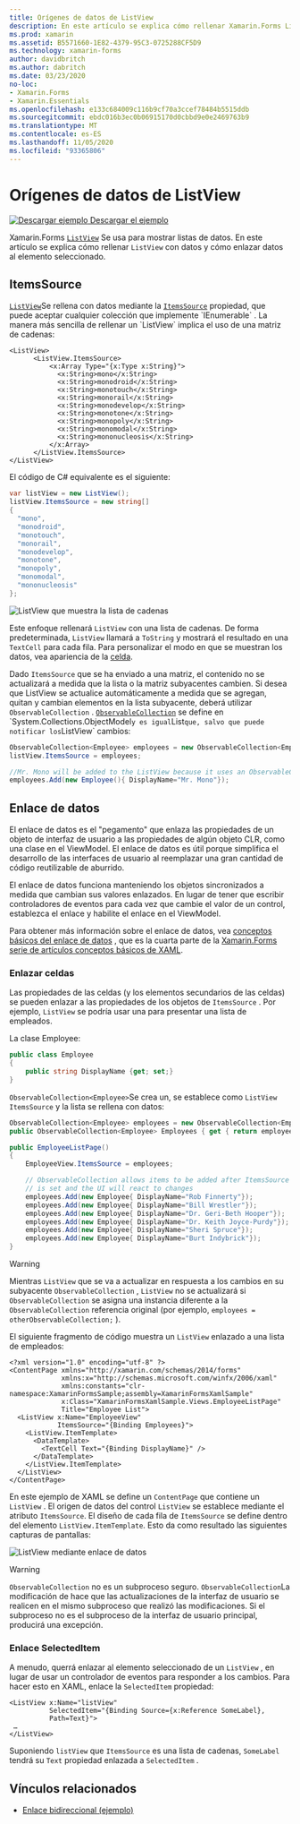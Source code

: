 ```yaml
---
title: Orígenes de datos de ListView
description: En este artículo se explica cómo rellenar Xamarin.Forms ListView con datos y cómo usar el enlace de datos con un control ListView.
ms.prod: xamarin
ms.assetid: B5571660-1E82-4379-95C3-0725288CF5D9
ms.technology: xamarin-forms
author: davidbritch
ms.author: dabritch
ms.date: 03/23/2020
no-loc:
- Xamarin.Forms
- Xamarin.Essentials
ms.openlocfilehash: e133c684009c116b9cf70a3ccef78484b5515ddb
ms.sourcegitcommit: ebdc016b3ec0b06915170d0cbbd9e0e2469763b9
ms.translationtype: MT
ms.contentlocale: es-ES
ms.lasthandoff: 11/05/2020
ms.locfileid: "93365806"
---
```

# <a name="listview-data-sources"></a>Orígenes de datos de ListView

[![Descargar ejemplo](~/media/shared/download.png) Descargar el ejemplo](/samples/xamarin/xamarin-forms-samples/userinterface-listview-switchentrytwobinding)

Xamarin.Forms [`ListView`](xref:Xamarin.Forms.ListView) Se usa para mostrar listas de datos. En este artículo se explica cómo rellenar `ListView` con datos y cómo enlazar datos al elemento seleccionado.

## <a name="itemssource"></a>ItemsSource

[`ListView`](xref:Xamarin.Forms.ListView)Se rellena con datos mediante la [`ItemsSource`](xref:Xamarin.Forms.ItemsView`1.ItemsSource) propiedad, que puede aceptar cualquier colección que implemente `IEnumerable` . La manera más sencilla de rellenar un `ListView` implica el uso de una matriz de cadenas:

```xaml
<ListView>
      <ListView.ItemsSource>
          <x:Array Type="{x:Type x:String}">
            <x:String>mono</x:String>
            <x:String>monodroid</x:String>
            <x:String>monotouch</x:String>
            <x:String>monorail</x:String>
            <x:String>monodevelop</x:String>
            <x:String>monotone</x:String>
            <x:String>monopoly</x:String>
            <x:String>monomodal</x:String>
            <x:String>mononucleosis</x:String>
          </x:Array>
      </ListView.ItemsSource>
</ListView>
```

El código de C# equivalente es el siguiente:

```csharp
var listView = new ListView();
listView.ItemsSource = new string[]
{
  "mono",
  "monodroid",
  "monotouch",
  "monorail",
  "monodevelop",
  "monotone",
  "monopoly",
  "monomodal",
  "mononucleosis"
};
```

![ListView que muestra la lista de cadenas](data-and-databinding-images/itemssource-simple.png)

Este enfoque rellenará `ListView` con una lista de cadenas. De forma predeterminada, `ListView` llamará a `ToString` y mostrará el resultado en una `TextCell` para cada fila. Para personalizar el modo en que se muestran los datos, vea apariencia de la [celda](~/xamarin-forms/user-interface/listview/customizing-cell-appearance.md).

Dado `ItemsSource` que se ha enviado a una matriz, el contenido no se actualizará a medida que la lista o la matriz subyacentes cambien. Si desea que ListView se actualice automáticamente a medida que se agregan, quitan y cambian elementos en la lista subyacente, deberá utilizar `ObservableCollection` . [`ObservableCollection`](xref:System.Collections.ObjectModel.ObservableCollection`1) se define en `System.Collections.ObjectModel` y es igual `List` que, salvo que puede notificar los `ListView` cambios:

```csharp
ObservableCollection<Employee> employees = new ObservableCollection<Employee>();
listView.ItemsSource = employees;

//Mr. Mono will be added to the ListView because it uses an ObservableCollection
employees.Add(new Employee(){ DisplayName="Mr. Mono"});
```

## <a name="data-binding"></a>Enlace de datos

El enlace de datos es el "pegamento" que enlaza las propiedades de un objeto de interfaz de usuario a las propiedades de algún objeto CLR, como una clase en el ViewModel. El enlace de datos es útil porque simplifica el desarrollo de las interfaces de usuario al reemplazar una gran cantidad de código reutilizable de aburrido.

El enlace de datos funciona manteniendo los objetos sincronizados a medida que cambian sus valores enlazados. En lugar de tener que escribir controladores de eventos para cada vez que cambie el valor de un control, establezca el enlace y habilite el enlace en el ViewModel.

Para obtener más información sobre el enlace de datos, vea [conceptos básicos del enlace de datos](~/xamarin-forms/xaml/xaml-basics/data-binding-basics.md) , que es la cuarta parte de la [ Xamarin.Forms serie de artículos conceptos básicos de XAML](~/xamarin-forms/xaml/xaml-basics/index.md).

### <a name="binding-cells"></a>Enlazar celdas

Las propiedades de las celdas (y los elementos secundarios de las celdas) se pueden enlazar a las propiedades de los objetos de `ItemsSource` . Por ejemplo, `ListView` se podría usar una para presentar una lista de empleados.

La clase Employee:

```csharp
public class Employee
{
    public string DisplayName {get; set;}
}
```

`ObservableCollection<Employee>`Se crea un, se establece como `ListView` `ItemsSource` y la lista se rellena con datos:

```csharp
ObservableCollection<Employee> employees = new ObservableCollection<Employee>();
public ObservableCollection<Employee> Employees { get { return employees; }}

public EmployeeListPage()
{
    EmployeeView.ItemsSource = employees;

    // ObservableCollection allows items to be added after ItemsSource
    // is set and the UI will react to changes
    employees.Add(new Employee{ DisplayName="Rob Finnerty"});
    employees.Add(new Employee{ DisplayName="Bill Wrestler"});
    employees.Add(new Employee{ DisplayName="Dr. Geri-Beth Hooper"});
    employees.Add(new Employee{ DisplayName="Dr. Keith Joyce-Purdy"});
    employees.Add(new Employee{ DisplayName="Sheri Spruce"});
    employees.Add(new Employee{ DisplayName="Burt Indybrick"});
}
```

> [!WARNING]
> Mientras `ListView` que se va a actualizar en respuesta a los cambios en su subyacente `ObservableCollection` , `ListView` no se actualizará si `ObservableCollection` se asigna una instancia diferente a la `ObservableCollection` referencia original (por ejemplo, `employees = otherObservableCollection;` ).

El siguiente fragmento de código muestra un `ListView` enlazado a una lista de empleados:

```xaml
<?xml version="1.0" encoding="utf-8" ?>
<ContentPage xmlns="http://xamarin.com/schemas/2014/forms"
             xmlns:x="http://schemas.microsoft.com/winfx/2006/xaml"
             xmlns:constants="clr-namespace:XamarinFormsSample;assembly=XamarinFormsXamlSample"
             x:Class="XamarinFormsXamlSample.Views.EmployeeListPage"
             Title="Employee List">
  <ListView x:Name="EmployeeView"
            ItemsSource="{Binding Employees}">
    <ListView.ItemTemplate>
      <DataTemplate>
        <TextCell Text="{Binding DisplayName}" />
      </DataTemplate>
    </ListView.ItemTemplate>
  </ListView>
</ContentPage>
```

En este ejemplo de XAML se define un `ContentPage` que contiene un `ListView` . El origen de datos del control `ListView` se establece mediante el atributo `ItemsSource`. El diseño de cada fila de `ItemsSource` se define dentro del elemento `ListView.ItemTemplate`. Esto da como resultado las siguientes capturas de pantallas:

![ListView mediante enlace de datos](data-and-databinding-images/bound-data.png)

> [!WARNING]
> `ObservableCollection` no es un subproceso seguro. `ObservableCollection`La modificación de hace que las actualizaciones de la interfaz de usuario se realicen en el mismo subproceso que realizó las modificaciones. Si el subproceso no es el subproceso de la interfaz de usuario principal, producirá una excepción.

### <a name="binding-selecteditem"></a>Enlace SelectedItem

A menudo, querrá enlazar al elemento seleccionado de un `ListView` , en lugar de usar un controlador de eventos para responder a los cambios. Para hacer esto en XAML, enlace la `SelectedItem` propiedad:

```xaml
<ListView x:Name="listView"
          SelectedItem="{Binding Source={x:Reference SomeLabel},
          Path=Text}">
 …
</ListView>
```

Suponiendo `listView` que `ItemsSource` es una lista de cadenas, `SomeLabel` tendrá su `Text` propiedad enlazada a `SelectedItem` .

## <a name="related-links"></a>Vínculos relacionados

- [Enlace bidireccional (ejemplo)](/samples/xamarin/xamarin-forms-samples/userinterface-listview-switchentrytwobinding)